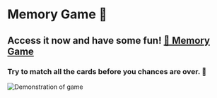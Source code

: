# Memory Game 🧠

## Access it now and have some fun! [🔗 Memory Game](https://caue-ribeiro.github.io/Memory-Game/)

### Try to match all the cards before you chances are over. 😬



![Demonstration of game](https://github.com/Caue-Ribeiro/Memory-Game/blob/master/memorygame.gif)
